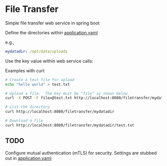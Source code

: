 # File Transfer

Simple file transfer web service in spring boot

Define the directories within [application.yaml](src/main/resources/application.yaml])

e.g.,
```yaml
mydatadir: /opt/data/uploads
```

Use the key value within web service calls:

Examples with curl:
```bash
# Create a test file for upload
echo "hello world" > test.txt

# Upload a file.  The key must be "file" as shown below
curl -X POST -F file=@test.txt http://localhost:8080/filetransfer/mydatadir 

# List the directory
curl http://localhost:8080/filetransfer/mydatadir

# Download a file
curl http://localhost:8080/filetransfer/mydatadir/test.txt
```

## TODO

Configure mutual authentication (mTLS) for security. Settings are stubbed out in [application.yaml](src/main/resources/application.yaml])